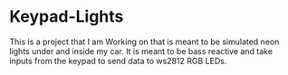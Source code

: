 # Keypad-Lights
This is a project that I am Working on that is meant to be simulated neon lights under and inside my car. It is meant to be bass reactive and take inputs from the keypad to send data to ws2812 RGB LEDs. 
